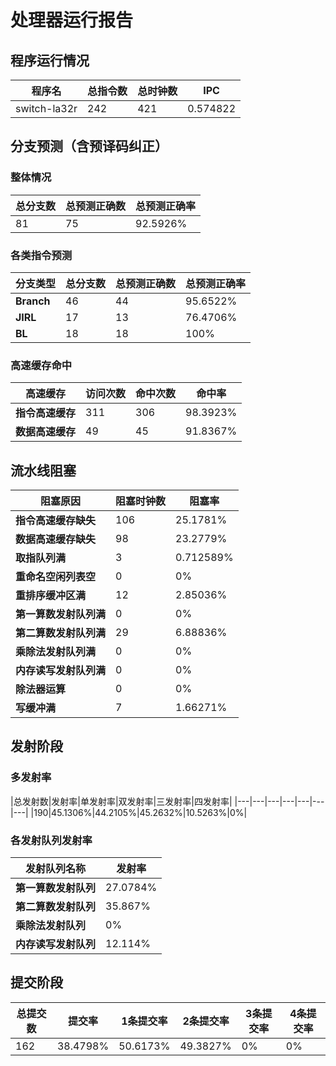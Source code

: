 # 处理器运行报告
## 程序运行情况
|程序名|总指令数|总时钟数|IPC|
|---|---|---|---|
|switch-la32r|242|421|0.574822|

## 分支预测（含预译码纠正）
### 整体情况
|总分支数|总预测正确数|总预测正确率|
|---|---|---|
|81|75|92.5926%|

### 各类指令预测
|分支类型|总分支数|总预测正确数|总预测正确率|
|---|---|---|---|
|**Branch**| 46 | 44 | 95.6522%|
|**JIRL**| 17 | 13 | 76.4706%|
|**BL**| 18 | 18 | 100%|

### 高速缓存命中
|高速缓存|访问次数|命中次数|命中率|
|---|---|---|---|
|**指令高速缓存**| 311 | 306 | 98.3923%|
|**数据高速缓存**| 49 | 45 | 91.8367%|
## 流水线阻塞
|阻塞原因|阻塞时钟数|阻塞率|
|---|---|---|
|**指令高速缓存缺失**| 106 | 25.1781%|
|**数据高速缓存缺失**| 98 | 23.2779%|
|**取指队列满**| 3 | 0.712589%|
|**重命名空闲列表空**|0 | 0%|
|**重排序缓冲区满**|12 | 2.85036%|
|**第一算数发射队列满**|0 | 0%|
|**第二算数发射队列满**|29 | 6.88836%|
|**乘除法发射队列满**|0 | 0%|
|**内存读写发射队列满**|0 | 0%|
|**除法器运算**|0 | 0%|
|**写缓冲满**|7 | 1.66271%|

## 发射阶段
### 多发射率
|总发射数|发射率|单发射率|双发射率|三发射率|四发射率|
|---|---|---|---|---|---|---|
|190|45.1306%|44.2105%|45.2632%|10.5263%|0%|

### 各发射队列发射率
|发射队列名称|发射率|
|---|---|
|**第一算数发射队列**|27.0784%|
|**第二算数发射队列**|35.867%|
|**乘除法发射队列**|0%|
|**内存读写发射队列**|12.114%|

## 提交阶段
|总提交数|提交率|1条提交率|2条提交率|3条提交率|4条提交率|
|---|---|---|---|---|---|
|162|38.4798%|50.6173%|49.3827%|0%|0%|
